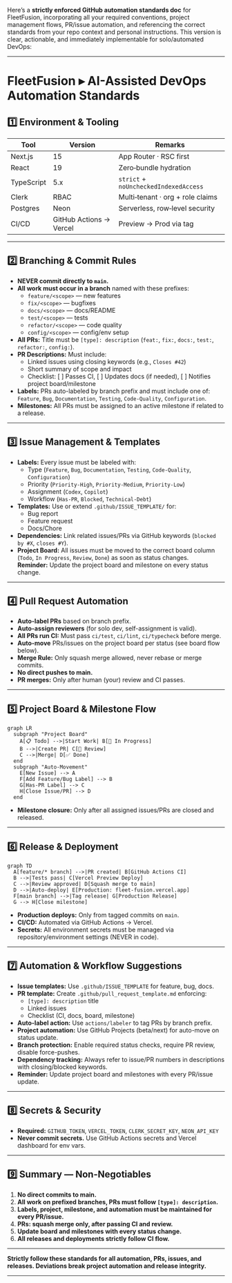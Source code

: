 Here’s a **strictly enforced GitHub automation standards doc** for FleetFusion, incorporating all your required conventions, project management flows, PR/issue automation, and referencing the correct standards from your repo context and personal instructions. This version is clear, actionable, and immediately implementable for solo/automated DevOps:

---

# FleetFusion ▸ AI-Assisted DevOps Automation Standards

## 1️⃣ Environment & Tooling

| Tool       | Version                 | Remarks                                |
| ---------- | ----------------------- | -------------------------------------- |
| Next.js    | 15                      | App Router · RSC first                 |
| React      | 19                      | Zero‑bundle hydration                  |
| TypeScript | 5.x                     | `strict` + `noUncheckedIndexedAccess`  |
| Clerk      | RBAC                    | Multi‑tenant · org + role claims       |
| Postgres   | Neon                    | Serverless, row‑level security         |
| CI/CD      | GitHub Actions → Vercel | Preview → Prod via tag                 |

---

## 2️⃣ Branching & Commit Rules

- **NEVER commit directly to `main`.**
- **All work must occur in a branch** named with these prefixes:
  - `feature/<scope>` ― new features
  - `fix/<scope>` ― bugfixes
  - `docs/<scope>` ― docs/README
  - `test/<scope>` ― tests
  - `refactor/<scope>` ― code quality
  - `config/<scope>` ― config/env setup
- **All PRs:** Title must be `[type]: description` (`feat:`, `fix:`, `docs:`, `test:`, `refactor:`, `config:`).
- **PR Descriptions:** Must include:
  - Linked issues using closing keywords (e.g., `Closes #42`)
  - Short summary of scope and impact
  - Checklist: [ ] Passes CI, [ ] Updates docs (if needed), [ ] Notifies project board/milestone
- **Labels:** PRs auto-labeled by branch prefix and must include one of: `Feature`, `Bug`, `Documentation`, `Testing`, `Code-Quality`, `Configuration`.
- **Milestones:** All PRs must be assigned to an active milestone if related to a release.

---

## 3️⃣ Issue Management & Templates

- **Labels:** Every issue must be labeled with:
  - Type (`Feature`, `Bug`, `Documentation`, `Testing`, `Code-Quality`, `Configuration`)
  - Priority (`Priority-High`, `Priority-Medium`, `Priority-Low`)
  - Assignment (`Codex`, `Copilot`)
  - Workflow (`Has-PR`, `Blocked`, `Technical-Debt`)
- **Templates:** Use or extend `.github/ISSUE_TEMPLATE/` for:
  - Bug report
  - Feature request
  - Docs/Chore
- **Dependencies:** Link related issues/PRs via GitHub keywords (`blocked by #X`, `closes #Y`).
- **Project Board:** All issues must be moved to the correct board column (`Todo`, `In Progress`, `Review`, `Done`) as soon as status changes.  
  **Reminder:** Update the project board and milestone on every status change.

---

## 4️⃣ Pull Request Automation

- **Auto-label PRs** based on branch prefix.
- **Auto-assign reviewers** (for solo dev, self-assignment is valid).
- **All PRs run CI:** Must pass `ci/test`, `ci/lint`, `ci/typecheck` before merge.
- **Auto-move** PRs/issues on the project board per status (see board flow below).
- **Merge Rule:** Only squash merge allowed, never rebase or merge commits.
- **No direct pushes to main.**
- **PR merges:** Only after human (your) review and CI passes.

---

## 5️⃣ Project Board & Milestone Flow

```mermaid
graph LR
  subgraph "Project Board"
    A[📋 Todo] -->|Start Work| B[🔄 In Progress]
    B -->|Create PR| C[👀 Review]
    C -->|Merge| D[✅ Done]
  end
  subgraph "Auto-Movement"
    E[New Issue] --> A
    F[Add Feature/Bug Label] --> B
    G[Has-PR Label] --> C
    H[Close Issue/PR] --> D
  end
```
- **Milestone closure:** Only after all assigned issues/PRs are closed and released.

---

## 6️⃣ Release & Deployment

```mermaid
graph TD
  A[feature/* branch] -->|PR created| B[GitHub Actions CI]
  B -->|Tests pass| C[Vercel Preview Deploy]
  C -->|Review approved| D[Squash merge to main]
  D -->|Auto-deploy| E[Production: fleet-fusion.vercel.app]
  F[main branch] -->|Tag release| G[Production Release]
  G --> H[Close milestone]
```
- **Production deploys:** Only from tagged commits on `main`.
- **CI/CD:** Automated via GitHub Actions → Vercel.
- **Secrets:** All environment secrets must be managed via repository/environment settings (NEVER in code).

---

## 7️⃣ Automation & Workflow Suggestions

- **Issue templates:** Use `.github/ISSUE_TEMPLATE` for feature, bug, docs.
- **PR template:** Create `.github/pull_request_template.md` enforcing:
  - `[type]: description` title
  - Linked issues
  - Checklist (CI, docs, board, milestone)
- **Auto-label action:** Use `actions/labeler` to tag PRs by branch prefix.
- **Project automation:** Use GitHub Projects (beta/next) for auto-move on status update.
- **Branch protection:** Enable required status checks, require PR review, disable force-pushes.
- **Dependency tracking:** Always refer to issue/PR numbers in descriptions with closing/blocked keywords.
- **Reminder:** Update project board and milestones with every PR/issue update.

---

## 8️⃣ Secrets & Security

- **Required:** `GITHUB_TOKEN`, `VERCEL_TOKEN`, `CLERK_SECRET_KEY`, `NEON_API_KEY`
- **Never commit secrets.** Use GitHub Actions secrets and Vercel dashboard for env vars.

---

## 9️⃣ Summary — Non-Negotiables

1. **No direct commits to main.**
2. **All work on prefixed branches, PRs must follow `[type]: description`.**
3. **Labels, project, milestone, and automation must be maintained for every PR/issue.**
4. **PRs: squash merge only, after passing CI and review.**
5. **Update board and milestones with every status change.**
6. **All releases and deployments strictly follow CI flow.**

---

**Strictly follow these standards for all automation, PRs, issues, and releases. Deviations break project automation and release integrity.**

---
